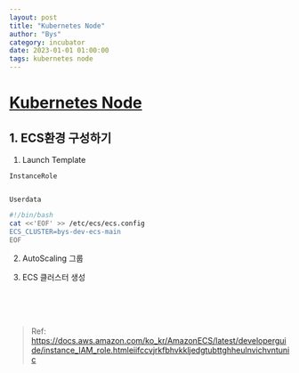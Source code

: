 ```yaml
---
layout: post
title: "Kubernetes Node"
author: "Bys"
category: incubator
date: 2023-01-01 01:00:00
tags: kubernetes node
---
```


# [Kubernetes Node](https://kubernetes.io/docs/concepts/architecture/nodes/)


## 1. ECS환경 구성하기 

1. Launch Template

`InstanceRole`  
```yaml
```

`Userdata`  
```bash
#!/bin/bash
cat <<'EOF' >> /etc/ecs/ecs.config
ECS_CLUSTER=bys-dev-ecs-main
EOF
```



2. AutoScaling 그룹

3. ECS 클러스터 생성




<br><br><br>

> Ref: https://docs.aws.amazon.com/ko_kr/AmazonECS/latest/developerguide/instance_IAM_role.htmleiifccvjrkfbhvkkljedgtubttghheulnvichvntunic
> 